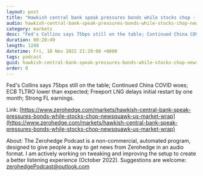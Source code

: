 ```yaml
---
layout: post
title: "Hawkish central bank speak pressures bonds while stocks chop - Newsquawk US Market Wrap"
audio: hawkish-central-bank-speak-pressures-bonds-while-stocks-chop-newsquawk-us-market-wrap-0
category: markets
desc: "Fed's Collins says 75bps still on the table; Continued China COVID woes; ECB TLTRO lower than expected; Freeport LNG delays initial restart by one month; Strong FL earnings."
duration: 00:20:49
length: 1249
datetime: Fri, 18 Nov 2022 21:29:00 +0000
tags: podcast
guid: hawkish-central-bank-speak-pressures-bonds-while-stocks-chop-newsquawk-us-market-wrap-0
order: 0
---
```

Fed's Collins says 75bps still on the table; Continued China COVID woes; ECB TLTRO lower than expected; Freeport LNG delays initial restart by one month; Strong FL earnings.

Link: [https://www.zerohedge.com/markets/hawkish-central-bank-speak-pressures-bonds-while-stocks-chop-newsquawk-us-market-wrap](https://www.zerohedge.com/markets/hawkish-central-bank-speak-pressures-bonds-while-stocks-chop-newsquawk-us-market-wrap)

About: The Zerohedge Podcast is a non-commercial, automated program, designed to give people a way to get news from Zerohedge in an audio format.  I am actively working on tweaking and improving the setup to create a better listening experience (October 2022).  Suggestions are welcome: [zerohedgePodcast@outlook.com](mailto:zerohedgePodcast@outlook.com)